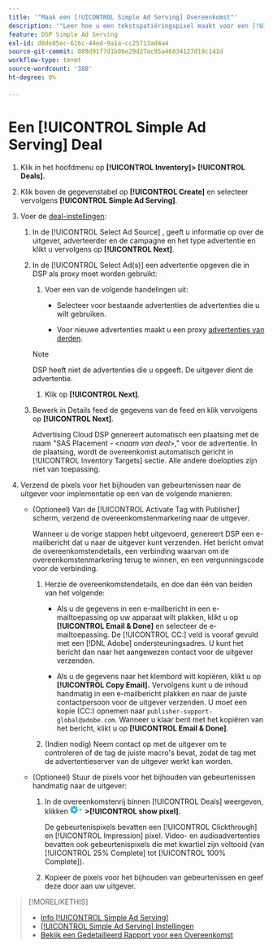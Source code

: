 ```yaml
---
title: '"Maak een [!UICONTROL Simple Ad Serving] Overeenkomst"'
description: '"Leer hoe u een tekstspatiëringspixel maakt voor een [!UICONTROL Simple Ad Serving] deal."'
feature: DSP Simple Ad Serving
exl-id: d8de85ec-616c-44ed-9a1a-cc25713ad4a4
source-git-commit: 089d91f7d1b06e29d27ac95a46834127d19c141d
workflow-type: tm+mt
source-wordcount: '388'
ht-degree: 0%

---
```


# Een [!UICONTROL Simple Ad Serving] Deal

1. Klik in het hoofdmenu op **[!UICONTROL Inventory]> [!UICONTROL Deals].**

1. Klik boven de gegevenstabel op **[!UICONTROL Create]** en selecteer vervolgens **[!UICONTROL Simple Ad Serving]**.

1. Voer de [deal-instellingen](simple-deal-settings.md):

   1. In de [!UICONTROL Select Ad Source] , geeft u informatie op over de uitgever, adverteerder en de campagne en het type advertentie en klikt u vervolgens op **[!UICONTROL Next]**.

   1. In de [!UICONTROL Select Ad(s)] een advertentie opgeven die in DSP als proxy moet worden gebruikt:

      1. Voer een van de volgende handelingen uit:

         * Selecteer voor bestaande advertenties de advertenties die u wilt gebruiken.

         * Voor nieuwe advertenties maakt u een proxy [advertenties van derden](/help/dsp/campaign-management/ads/ad-create-multiple.md).
      >[!NOTE]
      > DSP heeft niet de advertenties die u opgeeft. De uitgever dient de advertentie.

      1. Klik op **[!UICONTROL Next]**.
   1. Bewerk in Details feed de gegevens van de feed en klik vervolgens op **[!UICONTROL Next]**.

      Advertising Cloud DSP genereert automatisch een plaatsing met de naam &quot;SAS Placement - &lt;*naam van deal*>,&quot; voor de advertentie. In de plaatsing, wordt de overeenkomst automatisch gericht in [!UICONTROL Inventory Targets] sectie. Alle andere doelopties zijn niet van toepassing.



1. Verzend de pixels voor het bijhouden van gebeurtenissen naar de uitgever voor implementatie op een van de volgende manieren:

   * (Optioneel) Van de [!UICONTROL Activate Tag with Publisher] scherm, verzend de overeenkomstenmarkering naar de uitgever.

      Wanneer u de vorige stappen hebt uitgevoerd, genereert DSP een e-mailbericht dat u naar de uitgever kunt verzenden. Het bericht omvat de overeenkomstendetails, een verbinding waarvan om de overeenkomstenmarkering terug te winnen, en een vergunningscode voor de verbinding.

      1. Herzie de overeenkomstendetails, en doe dan één van beiden van het volgende:

         * Als u de gegevens in een e-mailbericht in een e-mailtoepassing op uw apparaat wilt plakken, klikt u op **[!UICONTROL Email & Done]** en selecteer de e-mailtoepassing. De [!UICONTROL CC:] veld is vooraf gevuld met een [!DNL Adobe] ondersteuningsadres. U kunt het bericht dan naar het aangewezen contact voor de uitgever verzenden.

         * Als u de gegevens naar het klembord wilt kopiëren, klikt u op **[!UICONTROL Copy Email].** Vervolgens kunt u de inhoud handmatig in een e-mailbericht plakken en naar de juiste contactpersoon voor de uitgever verzenden. U moet een kopie (CC:) opnemen naar `publisher-support-global@adobe.com`. Wanneer u klaar bent met het kopiëren van het bericht, klikt u op **[!UICONTROL Email & Done]**.
      1. (Indien nodig) Neem contact op met de uitgever om te controleren of de tag de juiste macro&#39;s bevat, zodat de tag met de advertentieserver van de uitgever werkt kan worden.
   * (Optioneel) Stuur de pixels voor het bijhouden van gebeurtenissen handmatig naar de uitgever:

      1. In de overeenkomstenrij binnen [!UICONTROL Deals] weergeven, klikken ![Menu Opties](/help/dsp/assets/options-menu.png) **>[!UICONTROL show pixel]**.

         De gebeurtenispixels bevatten een [!UICONTROL Clickthrough] en [!UICONTROL Impression] pixel. Video- en audioadvertenties bevatten ook gebeurtenispixels die met kwartiel zijn voltooid (van [!UICONTROL 25% Complete] tot [!UICONTROL 100% Complete]).

      1. Kopieer de pixels voor het bijhouden van gebeurtenissen en geef deze door aan uw uitgever.



>[!MORELIKETHIS]
>
>* [Info [!UICONTROL Simple Ad Serving]](simple-deal-about.md)
>* [[!UICONTROL Simple Ad Serving] Instellingen](simple-deal-settings.md)
>* [Bekijk een Gedetailleerd Rapport voor een Overeenkomst](/help/dsp/inventory/deal-view-report.md)


<!-- add back when reimplemented:
>* [View Event-Tracking Pixels for a [!UICONTROL Simple Ad Serving] Deal](simple-deal-show-pixels.md)
-->
